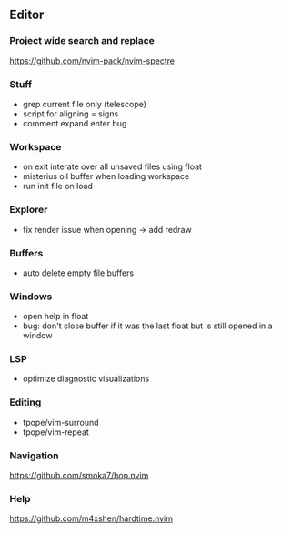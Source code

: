## Editor
### Project wide search and replace
https://github.com/nvim-pack/nvim-spectre

### Stuff
* grep current file only (telescope)
* script for aligning = signs
* comment expand enter bug

### Workspace
* on exit interate over all unsaved files using float
* misterius oil buffer when loading workspace
* run init file on load

### Explorer
* fix render issue when opening -> add redraw

### Buffers
* auto delete empty file buffers

### Windows
* open help in float
* bug: don't close buffer if it was the last float but is still opened in a window

### LSP
* optimize diagnostic visualizations 

### Editing
* tpope/vim-surround 
* tpope/vim-repeat

### Navigation
https://github.com/smoka7/hop.nvim

### Help
https://github.com/m4xshen/hardtime.nvim


